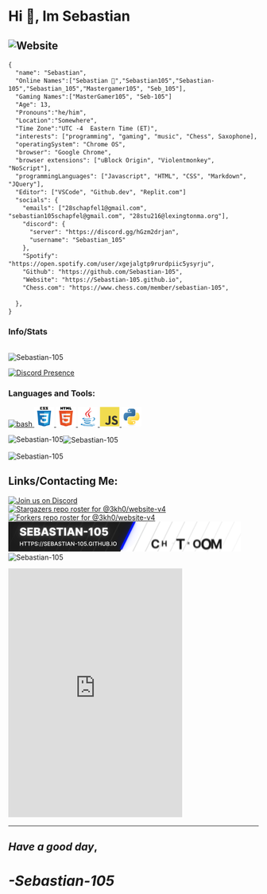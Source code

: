 # Hi 👋, Im Sebastian 
![Website](./gif.gif)<br>
---
```
{
  "name": "Sebastian",
  "Online Names":["Sebastian 🦝","Sebastian105","Sebastian-105","Sebastian_105","Mastergamer105", "Seb_105"],
  "Gaming Names":["MasterGamer105", "Seb-105"]
  "Age": 13,
  "Pronouns":"he/him",
  "Location":"Somewhere",
  "Time Zone":"UTC -4  Eastern Time (ET)",
  "interests": ["programming", "gaming", "music", "Chess", Saxophone],
  "operatingSystem": "Chrome OS",
  "browser": "Google Chrome",
  "browser extensions": ["uBlock Origin", "Violentmonkey", "NoScript"],
  "programmingLanguages": ["Javascript", "HTML", "CSS", "Markdown", "JQuery"],
  "Editor": ["VSCode", "Github.dev", "Replit.com"]
  "socials": {
    "emails": ["28schapfel1@gmail.com", "sebastian105schapfel@gmail.com", "28stu216@lexingtonma.org"],
    "discord": {
      "server": "https://discord.gg/hGzm2drjan",
      "username": "Sebastian_105"
    },
    "Spotify": "https://open.spotify.com/user/xgejalgtp9rurdpiic5ysyrju",
    "Github": "https://github.com/Sebastian-105",
    "Website": "https://Sebastian-105.github.io",
    "Chess.com": "https://www.chess.com/member/sebastian-105",
   
  },
}
```
### Info/Stats
<br>
<img src="https://komarev.com/ghpvc/?username=Sebastian-105&label=Profile%20views&color=0e75b6&style=flat" alt="Sebastian-105" />
<br>

  [![Discord Presence](https://lanyard.cnrad.dev/api/1052730198644236288?borderRadius=30px)](https://discord.com/users/1052730198644236288)

<h3 align="left">Languages and Tools:</h3>
<p align="left"> <a href="https://www.gnu.org/software/bash/" target="_blank" rel="noreferrer"> <img src="https://upload.wikimedia.org/wikipedia/commons/4/4b/Bash_Logo_Colored.svg" alt="bash" width="40" height="40"/> </a> <a href="https://www.w3schools.com/css/" target="_blank" rel="noreferrer"> <img src="https://raw.githubusercontent.com/devicons/devicon/master/icons/css3/css3-original-wordmark.svg" alt="css3" width="40" height="40"/> </a> <a href="https://www.w3.org/html/" target="_blank" rel="noreferrer"> <img src="https://raw.githubusercontent.com/devicons/devicon/master/icons/html5/html5-original-wordmark.svg" alt="html5" width="40" height="40"/> </a> <a href="https://www.java.com" target="_blank" rel="noreferrer"> <img src="https://raw.githubusercontent.com/devicons/devicon/master/icons/java/java-original.svg" alt="java" width="40" height="40"/> </a> <a href="https://developer.mozilla.org/en-US/docs/Web/JavaScript" target="_blank" rel="noreferrer"> <img src="https://raw.githubusercontent.com/devicons/devicon/master/icons/javascript/javascript-original.svg" alt="javascript" width="40" height="40"/> </a>  <a href="https://python.org" target="_blank" rel="noreferrer"> <img src="https://raw.githubusercontent.com/devicons/devicon/master/icons/python/python-original.svg" alt="python" width="40" height="40"/> </a> </p>
<picture>
  <source media="(prefers-color-scheme: dark)" srcset="https://github-readme-stats.vercel.app/api/top-langs?username=Sebastian-105&show_icons=true&theme=dark&locale=en&layout=compact&hide=issues,stars" align="left"/>
  <img align="left" src="https://github-readme-stats.vercel.app/api/top-langs?username=Sebastian-105&show_icons=true&locale=en&layout=compact&hide=issues,stars" alt="Sebastian-105" />
</picture>
<picture>
  <source media="(prefers-color-scheme: dark)" srcset="https://github-readme-stats.vercel.app/api?username=Sebastian-105&theme=dark&hide=issues,stars&show_icons=true&locale=en"/>
  <img align="center" src="https://github-readme-stats.vercel.app/api?username=Sebastian-105&hide=issues,stars&show_icons=true&locale=en" alt="Sebastian-105" />
 </picture>

<p><picture><source media="(prefers-color-scheme: dark)" srcset="https://streak-stats.demolab.com?user=Sebastian-105&theme=dark"/><img align="center" src="https://github-readme-streak-stats.herokuapp.com/?user=Sebastian-105&" alt="Sebastian-105" /></p>

## Links/Contacting Me:
[![Join us on Discord](https://invidget.switchblade.xyz/hGzm2drjan?theme=dark)](https://discord.gg/hGzm2drjan)<br>
[![Stargazers repo roster for @3kh0/website-v4](https://reporoster.com/stars/dark/Sebastian-105/Sebastian-105)](https://github.com/Sebastian-105/Sebastian-105/stargazers)
[![Forkers repo roster for @3kh0/website-v4](https://reporoster.com/forks/dark/Sebastian-105/Sebastian-105)](https://github.com/Sebastian-105/Sebastian-105/network/members)
[![Website](./Sebastian-105.github.io.gif)](https://sebastian-105.github.io)<br>
<img src="https://komarev.com/ghpvc/?username=Sebastian-105&label=Amount of people who saw this &color=001eff&style=flat" alt="Sebastian-105" />
<iframe src="https://discord.com/widget?id=1122976121630240878&theme=dark" width="350" height="500" allowtransparency="true" frameborder="0" sandbox="allow-popups allow-popups-to-escape-sandbox allow-same-origin allow-scripts"></iframe>

---
## ***Have a good day***,
# ***-Sebastian-105***

